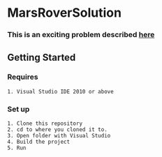 # MarsRoverSolution

### This is an exciting problem described [here](https://code.google.com/archive/p/marsrovertechchallenge)

## Getting Started

  ### Requires
    1. Visual Studio IDE 2010 or above

  ### Set up
    1. Clone this repository
    2. cd to where you cloned it to.
    3. Open folder with Visual Studio
    4. Build the project
    5. Run
